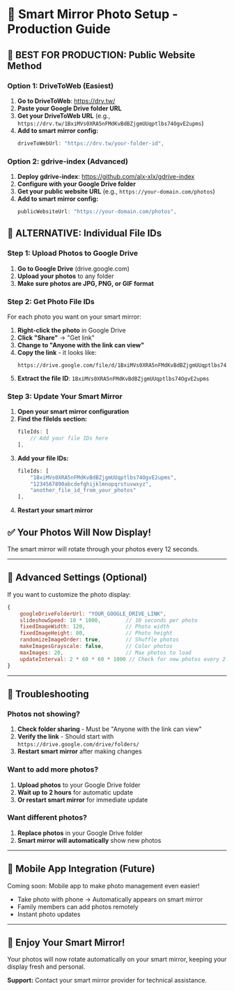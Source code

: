 # 📸 Smart Mirror Photo Setup - Production Guide

## 🚀 **BEST FOR PRODUCTION: Public Website Method**

### **Option 1: DriveToWeb (Easiest)**
1. **Go to DriveToWeb**: https://drv.tw/
2. **Paste your Google Drive folder URL**
3. **Get your DriveToWeb URL** (e.g., `https://drv.tw/1BxiMVs0XRA5nFMdKvBdBZjgmUUqptlbs74OgvE2upms`)
4. **Add to smart mirror config:**
   ```javascript
   driveToWebUrl: "https://drv.tw/your-folder-id",
   ```

### **Option 2: gdrive-index (Advanced)**
1. **Deploy gdrive-index**: https://github.com/alx-xlx/gdrive-index
2. **Configure with your Google Drive folder**
3. **Get your public website URL** (e.g., `https://your-domain.com/photos`)
4. **Add to smart mirror config:**
   ```javascript
   publicWebsiteUrl: "https://your-domain.com/photos",
   ```

## 🔧 **ALTERNATIVE: Individual File IDs**

### **Step 1: Upload Photos to Google Drive**
1. **Go to Google Drive** (drive.google.com)
2. **Upload your photos** to any folder
3. **Make sure photos are JPG, PNG, or GIF format**

### **Step 2: Get Photo File IDs**
For each photo you want on your smart mirror:

1. **Right-click the photo** in Google Drive
2. **Click "Share"** → "Get link"
3. **Change to "Anyone with the link can view"**
4. **Copy the link** - it looks like:
   ```
   https://drive.google.com/file/d/1BxiMVs0XRA5nFMdKvBdBZjgmUUqptlbs74OgvE2upms/view
   ```
5. **Extract the file ID**: `1BxiMVs0XRA5nFMdKvBdBZjgmUUqptlbs74OgvE2upms`

### **Step 3: Update Your Smart Mirror**
1. **Open your smart mirror configuration**
2. **Find the fileIds section:**
   ```javascript
   fileIds: [
       // Add your file IDs here
   ],
   ```
3. **Add your file IDs:**
   ```javascript
   fileIds: [
       "1BxiMVs0XRA5nFMdKvBdBZjgmUUqptlbs74OgvE2upms",
       "1234567890abcdefghijklmnopqrstuvwxyz",
       "another_file_id_from_your_photos"
   ],
   ```
4. **Restart your smart mirror**

## ✅ **Your Photos Will Now Display!**

The smart mirror will rotate through your photos every 12 seconds.

---

## 🔧 **Advanced Settings (Optional)**

If you want to customize the photo display:

```javascript
{
    googleDriveFolderUrl: "YOUR_GOOGLE_DRIVE_LINK",
    slideshowSpeed: 10 * 1000,        // 10 seconds per photo
    fixedImageWidth: 120,             // Photo width
    fixedImageHeight: 80,             // Photo height
    randomizeImageOrder: true,        // Shuffle photos
    makeImagesGrayscale: false,       // Color photos
    maxImages: 20,                    // Max photos to load
    updateInterval: 2 * 60 * 60 * 1000 // Check for new photos every 2 hours
}
```

---

## 🚨 **Troubleshooting**

### **Photos not showing?**
1. **Check folder sharing** - Must be "Anyone with the link can view"
2. **Verify the link** - Should start with `https://drive.google.com/drive/folders/`
3. **Restart smart mirror** after making changes

### **Want to add more photos?**
1. **Upload photos** to your Google Drive folder
2. **Wait up to 2 hours** for automatic update
3. **Or restart smart mirror** for immediate update

### **Want different photos?**
1. **Replace photos** in your Google Drive folder
2. **Smart mirror will automatically** show new photos

---

## 📱 **Mobile App Integration (Future)**

Coming soon: Mobile app to make photo management even easier!
- Take photo with phone → Automatically appears on smart mirror
- Family members can add photos remotely
- Instant photo updates

---

## 🎉 **Enjoy Your Smart Mirror!**

Your photos will now rotate automatically on your smart mirror, keeping your display fresh and personal.

**Support:** Contact your smart mirror provider for technical assistance.
